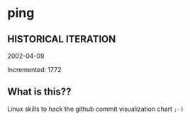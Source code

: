 # ping

## HISTORICAL ITERATION
2002-04-09

Incremented: 1772

## What is this?? 
Linux skills to hack the github commit visualization chart `;-)`
